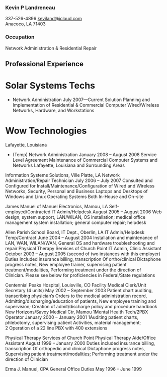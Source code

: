 ### Kevin P Landreneau
337-526-4896 keviland@icloud.com <br>
  Anacoco, LA  71403
### Occupation
Network Administration & Residential Repair
## Professional Experience

# Solar Systems Techs
* Network Administration
July 2007—Current 
 Solution Planning and Implementation of
  Residential & Commercial Computer Wired/Wireless
Networks, Hardware, and Workstations  


# Wow Technologies
Lafayette, Louisiana
* (Temp) Network Administration
January 2008 – August 2008
Service Level Agreement Maintenance of
Commercial Computer Systems and Networks
Lafayette, Louisiana and Surrounding Areas


Information Systems Solutions,
Ville Platte, LA
Network Administration/Repair Technician
July 2006 – July 2007
Consulted and Configured for Install/Maintenance/Configuration of
Wired and Wireless Networks, Security, Personal and Business
Laptops and Desktops of Windows and Linux Operating Systems
Both In-House and On-site

James Manuel of Manuel Electronics, Mamou, LA
Self-employed/Contracted
IT Admin/Helpdesk
August 2005 – August 2006
Web design, system support, LAN/WiLAN,
OS installation; medical office management
system installation; general computer repair; helpdesk

Allen Parish School Board, IT Dept., Oberlin, LA
IT Admin/Helpdesk
Temp/Contract
June 2004 – August 2004
Installation and maintenance of LAN, WAN, WiLAN/WAN,
General OS and hardware troubleshooting and repair
Physical Therapy Services of Church Point
IT Admin, Clinic Assistant
October 2003 – August 2005 (second of two instances with this employer)
Duties included insurance billing, transcription
Of ortho/clinical Dictaphone progress notes,
New employee trainer, supervising patient treatment/modalities,
Performing treatment under the direction of
Clinician. Please see below for proficiencies in Federal/State regulations


Centennial Peaks Hospital, Louisville, CO
Facility Medical Clerk/Unit Secretary (4 units)
May 2002 – September 2003
Patient chart auditing, transcribing physician’s
Orders to the medical administration record,
Admitting/discharging/education of patients,
New employee training and supervision;
Creation of admit/discharge policy and procedure handbook
New Horizons/Savoy Medical Ctr, Mamou
1Mental Health Tech/2PBX Operator
January 2000 – January 2001
1Auditing patient charts, phlebotomy, supervising patient
Activities, material management;
2 Operation of a 22 line PBX with 400 extensions

Physical Therapy Services of Church Point
Physical Therapy Aide/Office Assistant
August 1999 – January 2000
Duties included insurance billing, transcription
Of orthopedic and clinical Dictaphone progress notes,
Supervising patient treatment/modalities;
Performing treatment under the direction of
Clinician

Erma J. Manuel, CPA
General Office Duties
May 1996 – June 1999
